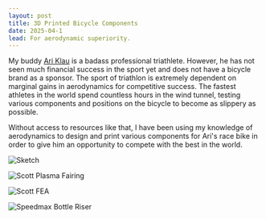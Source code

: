 ```yaml
---
layout: post
title: 3D Printed Bicycle Components
date: 2025-04-1
lead: For aerodynamic superiority.
---
```


My buddy [Ari Klau](https://www.youtube.com/@archmdz) is a badass professional triathlete. However, he has not seen much financial success in the sport yet and does not have a bicycle brand as a sponsor. The sport of triathlon is extremely dependent on marginal gains in aerodynamics for competitive success. The fastest athletes in the world spend countless hours in the wind tunnel, testing various components and positions on the bicycle to become as slippery as possible.

Without access to resources like that, I have been using my knowledge of aerodynamics to design and print various components for Ari's race bike in order to give him an opportunity to compete with the best in the world.

![Sketch](https://walter.teitelbaum.us/assets/files/Sketch.jpg "Some Sketches")

![Scott Plasma Fairing](https://walter.teitelbaum.us/assets/files/Scott%20Fairing.jpg "Fairing for Scott Plasma RC")

![Scott FEA](https://walter.teitelbaum.us/assets/files/Scott%20FEA.jpg "FEA on an adapter piece")

![Speedmax Bottle Riser](https://walter.teitelbaum.us/assets/files/Speedmax%20Bottle%20Riser.jpg "Bottle Riser for Canyon Speedmax")